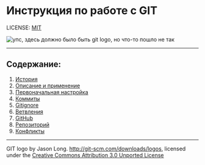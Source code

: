 # Инструкция по работе с GIT

LICENSE: [MIT](./license.md)

![упс, здесь должно было быть git logo, но что-то пошло не так](./assets/2560px-Git-logo.png)

___
## Содержание:
1. [История](history.md)
2. [Описание и применение](application.md)
3. [Первоначальная настройка](firststep.md)
4. [Коммиты](comits.md)
5. [Gitignore](ignore.md)
6. [Ветвления](vetka.md) 
7. [GitHub](github.md)
8. [Репозиторий](reposit.md)
9. [Конфликты](conflict.md)



---

GIT logo by Jason Long. http://git-scm.com/downloads/logos, licensed under the [Creative Commons Attribution 3.0 Unported License](https://creativecommons.org/licenses/by/3.0/)